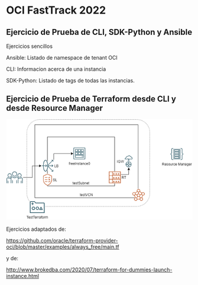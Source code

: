 # OCI FastTrack 2022

## Ejercicio de Prueba de CLI, SDK-Python y Ansible

Ejercicios sencillos 

Ansible: Listado de namespace de tenant OCI

CLI: Informacion acerca de una instancia

SDK-Python: Listado de tags de todas las instancias.

## Ejercicio de Prueba de Terraform desde CLI y desde Resource Manager
![Terraform Demo](./TF_Demo.png)

Ejercicios adaptados de:

https://github.com/oracle/terraform-provider-oci/blob/master/examples/always_free/main.tf

y de:

http://www.brokedba.com/2020/07/terraform-for-dummies-launch-instance.html